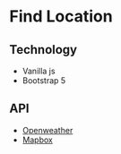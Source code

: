 # Find Location

## Technology

-   Vanilla js
-   Bootstrap 5

## API

-   [Openweather](https://openweathermap.org)
-   [Mapbox](https://mapbox.com)
